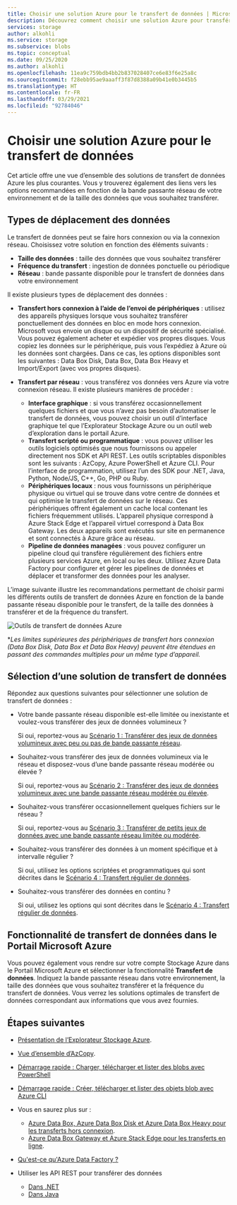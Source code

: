 ```yaml
---
title: Choisir une solution Azure pour le transfert de données | Microsoft Docs
description: Découvrez comment choisir une solution Azure pour transférer des données en fonction de la taille des données et de la bande passante réseau disponible dans votre environnement.
services: storage
author: alkohli
ms.service: storage
ms.subservice: blobs
ms.topic: conceptual
ms.date: 09/25/2020
ms.author: alkohli
ms.openlocfilehash: 11ea9c759bdb4bb2b837028407ce6e83f6e25a8c
ms.sourcegitcommit: f28ebb95ae9aaaff3f87d8388a09b41e0b3445b5
ms.translationtype: HT
ms.contentlocale: fr-FR
ms.lasthandoff: 03/29/2021
ms.locfileid: "92784046"
---
```

# <a name="choose-an-azure-solution-for-data-transfer"></a>Choisir une solution Azure pour le transfert de données

Cet article offre une vue d’ensemble des solutions de transfert de données Azure les plus courantes. Vous y trouverez également des liens vers les options recommandées en fonction de la bande passante réseau de votre environnement et de la taille des données que vous souhaitez transférer.

## <a name="types-of-data-movement"></a>Types de déplacement des données

Le transfert de données peut se faire hors connexion ou via la connexion réseau. Choisissez votre solution en fonction des éléments suivants :

- **Taille des données** : taille des données que vous souhaitez transférer
- **Fréquence du transfert** : ingestion de données ponctuelle ou périodique
- **Réseau** : bande passante disponible pour le transfert de données dans votre environnement

Il existe plusieurs types de déplacement des données :

- **Transfert hors connexion à l’aide de l’envoi de périphériques** : utilisez des appareils physiques lorsque vous souhaitez transférer ponctuellement des données en bloc en mode hors connexion. Microsoft vous envoie un disque ou un dispositif de sécurité spécialisé. Vous pouvez également acheter et expédier vos propres disques. Vous copiez les données sur le périphérique, puis vous l’expédiez à Azure où les données sont chargées.  Dans ce cas, les options disponibles sont les suivantes : Data Box Disk, Data Box, Data Box Heavy et Import/Export (avec vos propres disques).

- **Transfert par réseau** : vous transférez vos données vers Azure via votre connexion réseau. Il existe plusieurs manières de procéder :

    - **Interface graphique** : si vous transférez occasionnellement quelques fichiers et que vous n’avez pas besoin d’automatiser le transfert de données, vous pouvez choisir un outil d’interface graphique tel que l’Explorateur Stockage Azure ou un outil web d’exploration dans le portail Azure.
    - **Transfert scripté ou programmatique** : vous pouvez utiliser les outils logiciels optimisés que nous fournissons ou appeler directement nos SDK et API REST. Les outils scriptables disponibles sont les suivants : AzCopy, Azure PowerShell et Azure CLI. Pour l’interface de programmation, utilisez l’un des SDK pour .NET, Java, Python, Node/JS, C++, Go, PHP ou Ruby.
    - **Périphériques locaux** : nous vous fournissons un périphérique physique ou virtuel qui se trouve dans votre centre de données et qui optimise le transfert de données sur le réseau. Ces périphériques offrent également un cache local contenant les fichiers fréquemment utilisés. L’appareil physique correspond à Azure Stack Edge et l’appareil virtuel correspond à Data Box Gateway. Les deux appareils sont exécutés sur site en permanence et sont connectés à Azure grâce au réseau.
    - **Pipeline de données managées** : vous pouvez configurer un pipeline cloud qui transfère régulièrement des fichiers entre plusieurs services Azure, en local ou les deux. Utilisez Azure Data Factory pour configurer et gérer les pipelines de données et déplacer et transformer des données pour les analyser.

L’image suivante illustre les recommandations permettant de choisir parmi les différents outils de transfert de données Azure en fonction de la bande passante réseau disponible pour le transfert, de la taille des données à transférer et de la fréquence du transfert.

![Outils de transfert de données Azure](media/storage-choose-data-transfer-solution/azure-data-transfer-options-3.png)

**Les limites supérieures des périphériques de transfert hors connexion (Data Box Disk, Data Box et Data Box Heavy) peuvent être étendues en passant des commandes multiples pour un même type d’appareil.*

## <a name="selecting-a-data-transfer-solution"></a>Sélection d’une solution de transfert de données

Répondez aux questions suivantes pour sélectionner une solution de transfert de données :

- Votre bande passante réseau disponible est-elle limitée ou inexistante et voulez-vous transférer des jeux de données volumineux ?
  
    Si oui, reportez-vous au [Scénario 1 : Transférer des jeux de données volumineux avec peu ou pas de bande passante réseau](storage-solution-large-dataset-low-network.md).
- Souhaitez-vous transférer des jeux de données volumineux via le réseau et disposez-vous d’une bande passante réseau modérée ou élevée ?

    Si oui, reportez-vous au [Scénario 2 : Transférer des jeux de données volumineux avec une bande passante réseau modérée ou élevée](storage-solution-large-dataset-moderate-high-network.md).
- Souhaitez-vous transférer occasionnellement quelques fichiers sur le réseau ?

    Si oui, reportez-vous au [Scénario 3 : Transférer de petits jeux de données avec une bande passante réseau limitée ou modérée](storage-solution-small-dataset-low-moderate-network.md).
- Souhaitez-vous transférer des données à un moment spécifique et à intervalle régulier ?

    Si oui, utilisez les options scriptées et programmatiques qui sont décrites dans le [Scénario 4 : Transfert régulier de données](storage-solution-periodic-data-transfer.md).
- Souhaitez-vous transférer des données en continu ?

    Si oui, utilisez les options qui sont décrites dans le [Scénario 4 : Transfert régulier de données](storage-solution-periodic-data-transfer.md).

## <a name="data-transfer-feature-in-azure-portal"></a>Fonctionnalité de transfert de données dans le Portail Microsoft Azure

Vous pouvez également vous rendre sur votre compte Stockage Azure dans le Portail Microsoft Azure et sélectionner la fonctionnalité **Transfert de données**. Indiquez la bande passante réseau dans votre environnement, la taille des données que vous souhaitez transférer et la fréquence du transfert de données. Vous verrez les solutions optimales de transfert de données correspondant aux informations que vous avez fournies. 

## <a name="next-steps"></a>Étapes suivantes

- [Présentation de l’Explorateur Stockage Azure](https://azure.microsoft.com/resources/videos/introduction-to-microsoft-azure-storage-explorer/).
- [Vue d’ensemble d’AzCopy](./storage-use-azcopy-v10.md).
- [Démarrage rapide : Charger, télécharger et lister des blobs avec PowerShell](../blobs/storage-quickstart-blobs-powershell.md)
- [Démarrage rapide : Créer, télécharger et lister des objets blob avec Azure CLI](../blobs/storage-quickstart-blobs-cli.md)
- Vous en saurez plus sur :

    - [Azure Data Box, Azure Data Box Disk et Azure Data Box Heavy pour les transferts hors connexion](../../databox/index.yml).
    - [Azure Data Box Gateway et Azure Stack Edge pour les transferts en ligne](../../databox-online/index.yml).
- [Qu'est-ce qu'Azure Data Factory ?](../../data-factory/copy-activity-overview.md)
- Utiliser les API REST pour transférer des données

    - [Dans .NET](/dotnet/api/overview/azure/storage)
    - [Dans Java](/java/api/overview/azure/storage)